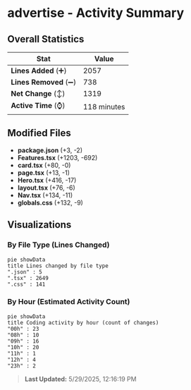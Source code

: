 # advertise - Activity Summary 

## Overall Statistics

| Stat                   | Value                                                             |
| ---------------------- | ----------------------------------------------------------------- |
| **Lines Added** (➕)   | 2057                                          |
| **Lines Removed** (➖) | 738                                        |
| **Net Change** (↕)    | 1319                |
| **Active Time** (⌚)   | 118 minutes |


## Modified Files
- **package.json** (+3, -2)
- **Features.tsx** (+1203, -692)
- **card.tsx** (+80, -0)
- **page.tsx** (+13, -1)
- **Hero.tsx** (+416, -17)
- **layout.tsx** (+76, -6)
- **Nav.tsx** (+134, -11)
- **globals.css** (+132, -9)

## Visualizations

### By File Type (Lines Changed)

```mermaid
pie showData
title Lines changed by file type
".json" : 5
".tsx" : 2649
".css" : 141
```

### By Hour (Estimated Activity Count)

```mermaid
pie showData
title Coding activity by hour (count of changes)
"00h" : 23
"08h" : 10
"09h" : 16
"10h" : 20
"11h" : 1
"12h" : 4
"23h" : 2
```


> **Last Updated:** 5/29/2025, 12:16:19 PM